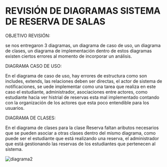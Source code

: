 # REVISIÓN DE DIAGRAMAS SISTEMA DE RESERVA DE SALAS

OBJETIVO REVISIÓN:

se nos entregaron 3 diagramas, un diagrama de caso de uso, un diagrama de clases, un diagrama de implementación dentro de estos diagramas existen ciertos errores al momento de incorporar un análisis.

DIAGRAMA CASO DE USO:

En el diagrama de caso de uso, hay errores de estructura como son includes, extends, las relaciones deben ser directas, el actor de sistema de notificaciones, se uede implementar como una tarea que realiza en este caso el estudiante, administrador, asociaciones entre actores, como estudiante hacia ver histrial de reservas esta mal implementado contando con la organización de los actores que esta poco entendible para los usuarios.


DIAGRAMA DE CLASES:

En el diagrama de clases para la clase Reserva faltan aributos necesarios que se pueden asociar a otras clases dentro del mismo diagrama, como puede ser el estudiante que está realizando una reserva, el administrador que está gestionando las reservas de los estudiantes que pertenecen al sistema.

![diagrama2](https://github.com/user-attachments/assets/e1a51254-16c1-440a-bc6b-98b1e3f46ee1)



